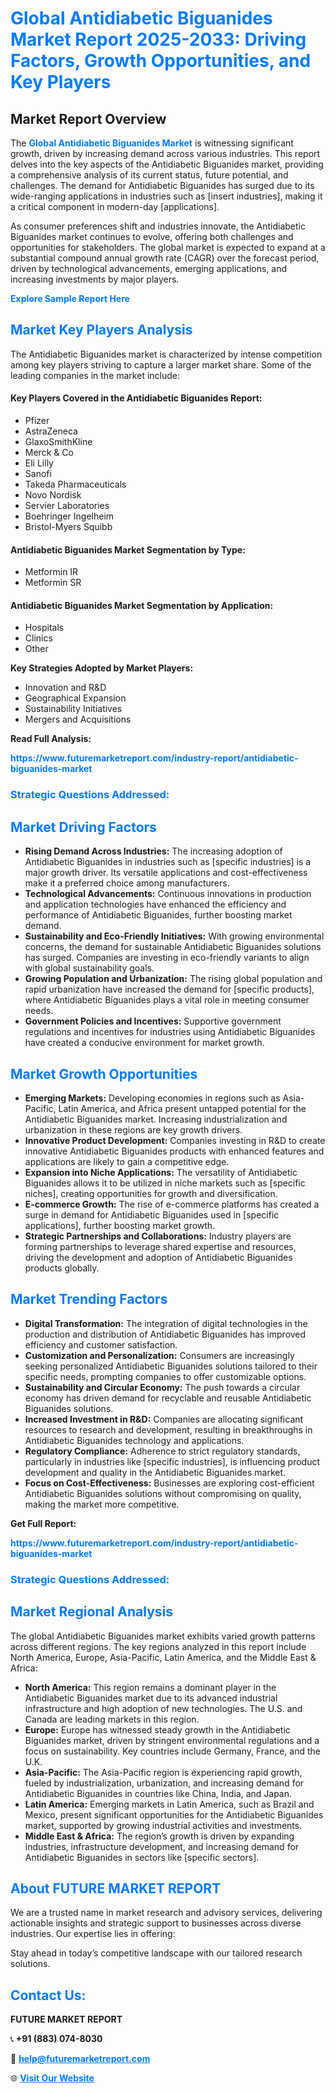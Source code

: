 <h1 style="color: #007BFF;">Global Antidiabetic Biguanides Market Report 2025-2033: Driving Factors, Growth Opportunities, and Key Players</h1>

<section id="overview">
<h2>Market Report Overview</h2>
<p>The <a href="https://www.futuremarketreport.com/industry-report/antidiabetic-biguanides-market" style="color: #007BFF; text-decoration: none;"><strong>Global Antidiabetic Biguanides Market</strong></a> is witnessing significant growth, driven by increasing demand across various industries. This report delves into the key aspects of the Antidiabetic Biguanides market, providing a comprehensive analysis of its current status, future potential, and challenges. The demand for Antidiabetic Biguanides has surged due to its wide-ranging applications in industries such as [insert industries], making it a critical component in modern-day [applications].</p>
<p>As consumer preferences shift and industries innovate, the Antidiabetic Biguanides market continues to evolve, offering both challenges and opportunities for stakeholders. The global market is expected to expand at a substantial compound annual growth rate (CAGR) over the forecast period, driven by technological advancements, emerging applications, and increasing investments by major players.</p>
</section>

<section id="overview">
<p><a href="https://www.futuremarketreport.com/request-sample/reportId=102400" style="color: #007BFF; text-decoration: none;"><strong>Explore Sample Report Here</strong></a></p>
</section>

<section id="key-players">
<h2 style="color: #007BFF;">Market Key Players Analysis</h2>
<p>The Antidiabetic Biguanides market is characterized by intense competition among key players striving to capture a larger market share. Some of the leading companies in the market include:</p>
<h4>Key Players Covered in the Antidiabetic Biguanides Report:</h4>
<ul><li>Pfizer</li><li>AstraZeneca</li><li>GlaxoSmithKline</li><li>Merck &amp; Co</li><li>Eli Lilly</li><li>Sanofi</li><li>Takeda Pharmaceuticals</li><li>Novo Nordisk</li><li>Servier Laboratories</li><li>Boehringer Ingelheim</li><li>Bristol-Myers Squibb</li></ul>
<h4>Antidiabetic Biguanides Market Segmentation by Type:</h4>
<ul><li>Metformin IR</li><li>Metformin SR</li></ul>

<h4>Antidiabetic Biguanides Market Segmentation by Application:</h4>
<ul><li>Hospitals</li><li>Clinics</li><li>Other</li></ul>
<p><strong>Key Strategies Adopted by Market Players:</strong></p>
<ul>
<li>Innovation and R&D</li>
<li>Geographical Expansion</li>
<li>Sustainability Initiatives</li>
<li>Mergers and Acquisitions</li>
</ul>
</section>

<section>
<p><strong>Read Full Analysis: </strong></p><a href="https://www.futuremarketreport.com/industry-report/antidiabetic-biguanides-market" style="color: #007BFF; text-decoration: none;"><strong>https://www.futuremarketreport.com/industry-report/antidiabetic-biguanides-market</strong></a>
<h3 style="color: #007BFF;">Strategic Questions Addressed:</h3>
</section>

<section id="driving-factors">
<h2 style="color: #007BFF;">Market Driving Factors</h2>
<ul>
<li><strong>Rising Demand Across Industries:</strong> The increasing adoption of Antidiabetic Biguanides in industries such as [specific industries] is a major growth driver. Its versatile applications and cost-effectiveness make it a preferred choice among manufacturers.</li>
<li><strong>Technological Advancements:</strong> Continuous innovations in production and application technologies have enhanced the efficiency and performance of Antidiabetic Biguanides, further boosting market demand.</li>
<li><strong>Sustainability and Eco-Friendly Initiatives:</strong> With growing environmental concerns, the demand for sustainable Antidiabetic Biguanides solutions has surged. Companies are investing in eco-friendly variants to align with global sustainability goals.</li>
<li><strong>Growing Population and Urbanization:</strong> The rising global population and rapid urbanization have increased the demand for [specific products], where Antidiabetic Biguanides plays a vital role in meeting consumer needs.</li>
<li><strong>Government Policies and Incentives:</strong> Supportive government regulations and incentives for industries using Antidiabetic Biguanides have created a conducive environment for market growth.</li>
</ul>
</section>

<section id="growth-opportunities">
<h2 style="color: #007BFF;">Market Growth Opportunities</h2>
<ul>
<li><strong>Emerging Markets:</strong> Developing economies in regions such as Asia-Pacific, Latin America, and Africa present untapped potential for the Antidiabetic Biguanides market. Increasing industrialization and urbanization in these regions are key growth drivers.</li>
<li><strong>Innovative Product Development:</strong> Companies investing in R&D to create innovative Antidiabetic Biguanides products with enhanced features and applications are likely to gain a competitive edge.</li>
<li><strong>Expansion into Niche Applications:</strong> The versatility of Antidiabetic Biguanides allows it to be utilized in niche markets such as [specific niches], creating opportunities for growth and diversification.</li>
<li><strong>E-commerce Growth:</strong> The rise of e-commerce platforms has created a surge in demand for Antidiabetic Biguanides used in [specific applications], further boosting market growth.</li>
<li><strong>Strategic Partnerships and Collaborations:</strong> Industry players are forming partnerships to leverage shared expertise and resources, driving the development and adoption of Antidiabetic Biguanides products globally.</li>
</ul>
</section>

<section id="trending-factors">
<h2 style="color: #007BFF;">Market Trending Factors</h2>
<ul>
<li><strong>Digital Transformation:</strong> The integration of digital technologies in the production and distribution of Antidiabetic Biguanides has improved efficiency and customer satisfaction.</li>
<li><strong>Customization and Personalization:</strong> Consumers are increasingly seeking personalized Antidiabetic Biguanides solutions tailored to their specific needs, prompting companies to offer customizable options.</li>
<li><strong>Sustainability and Circular Economy:</strong> The push towards a circular economy has driven demand for recyclable and reusable Antidiabetic Biguanides solutions.</li>
<li><strong>Increased Investment in R&D:</strong> Companies are allocating significant resources to research and development, resulting in breakthroughs in Antidiabetic Biguanides technology and applications.</li>
<li><strong>Regulatory Compliance:</strong> Adherence to strict regulatory standards, particularly in industries like [specific industries], is influencing product development and quality in the Antidiabetic Biguanides market.</li>
<li><strong>Focus on Cost-Effectiveness:</strong> Businesses are exploring cost-efficient Antidiabetic Biguanides solutions without compromising on quality, making the market more competitive.</li>
</ul>
</section>

<section>
<p><strong>Get Full Report: </strong></p><a href="https://www.futuremarketreport.com/industry-report/antidiabetic-biguanides-market" style="color: #007BFF; text-decoration: none;"><strong>https://www.futuremarketreport.com/industry-report/antidiabetic-biguanides-market</strong></a>
<h3 style="color: #007BFF;">Strategic Questions Addressed:</h3>
</section>


<section id="regional-analysis">
<h2 style="color: #007BFF;">Market Regional Analysis</h2>
<p>The global Antidiabetic Biguanides market exhibits varied growth patterns across different regions. The key regions analyzed in this report include North America, Europe, Asia-Pacific, Latin America, and the Middle East & Africa:</p>
<ul>
<li><strong>North America:</strong> This region remains a dominant player in the Antidiabetic Biguanides market due to its advanced industrial infrastructure and high adoption of new technologies. The U.S. and Canada are leading markets in this region.</li>
<li><strong>Europe:</strong> Europe has witnessed steady growth in the Antidiabetic Biguanides market, driven by stringent environmental regulations and a focus on sustainability. Key countries include Germany, France, and the U.K.</li>
<li><strong>Asia-Pacific:</strong> The Asia-Pacific region is experiencing rapid growth, fueled by industrialization, urbanization, and increasing demand for Antidiabetic Biguanides in countries like China, India, and Japan.</li>
<li><strong>Latin America:</strong> Emerging markets in Latin America, such as Brazil and Mexico, present significant opportunities for the Antidiabetic Biguanides market, supported by growing industrial activities and investments.</li>
<li><strong>Middle East & Africa:</strong> The region’s growth is driven by expanding industries, infrastructure development, and increasing demand for Antidiabetic Biguanides in sectors like [specific sectors].</li>
</ul>
</section>

<footer>
<h2 style="color: #007BFF;">About FUTURE MARKET REPORT</h2>
<p>We are a trusted name in market research and advisory services, delivering actionable insights and strategic support to businesses across diverse industries. Our expertise lies in offering:</p>

<p>Stay ahead in today’s competitive landscape with our tailored research solutions.</p>

<h2 style="color: #007BFF;">Contact Us:</h2>
<p><strong>FUTURE MARKET REPORT</strong></p>
<p>📞 <strong>+91 (883) 074-8030</strong></p>
<p>📧 <strong><a href="mailto:help@futuremarketreport.com" style="color: #007BFF;">help@futuremarketreport.com</a></strong></p>
<p>🌐 <strong><a href="https://www.futuremarketreport.com/" style="color: #007BFF;">Visit Our Website</a></strong></p>
</footer>